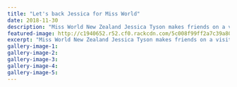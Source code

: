 ```yaml
---
title: "Let's back Jessica for Miss World"
date: 2018-11-30
description: "Miss World New Zealand Jessica Tyson makes friends on a visit to Old Town Hainan in China..."
featured-image: http://c1940652.r52.cf0.rackcdn.com/5c008f99ff2a7c39a8000e1b/Jessica-Tyson-Miss-World-chron-30-nov.jpg
excerpt: "Miss World New Zealand Jessica Tyson makes friends on a visit to Old Town Hainan in China."
gallery-image-1: 
gallery-image-2: 
gallery-image-3: 
gallery-image-4: 
gallery-image-5: 
---
```

